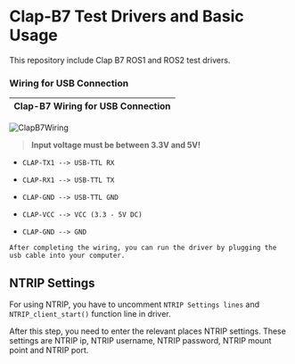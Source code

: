 # Clap-B7 Test Drivers and Basic Usage
This repository include Clap B7 ROS1 and ROS2 test drivers.


### Wiring for USB Connection

Clap-B7 Wiring for USB Connection      |
:-------------------------:|
![ClapB7Wiring](../main/Docs/clapb7_usb_wiring.png)


>**Input voltage must be between 3.3V and 5V!**

* `CLAP-TX1 --> USB-TTL RX`
* `CLAP-RX1 --> USB-TTL TX`
* `CLAP-GND --> USB-TTL GND`

* `CLAP-VCC --> VCC (3.3 - 5V DC)`
* `CLAP-GND --> GND`


```
After completing the wiring, you can run the driver by plugging the usb cable into your computer.
```


## NTRIP Settings

For using NTRIP, you have to uncomment `NTRIP Settings lines` and `NTRIP_client_start()` function line in driver.

After this step, you need to enter the relevant places NTRIP settings. These settings are NTRIP ip, NTRIP username, NTRIP password, NTRIP mount point and NTRIP port.

```

```
